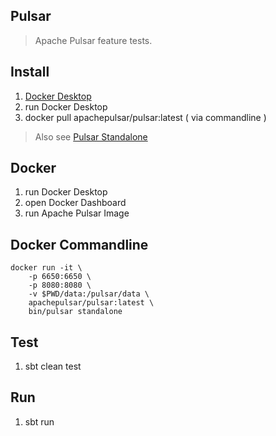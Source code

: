 Pulsar
------
>Apache Pulsar feature tests.

Install
-------
1. [Docker Desktop](https://www.docker.com/products/docker-desktop/)
2. run Docker Desktop
3. docker pull apachepulsar/pulsar:latest ( via commandline )
>Also see [Pulsar Standalone](https://pulsar.apache.org/docs/getting-started-standalone/)

Docker
------
1. run Docker Desktop
2. open Docker Dashboard
3. run Apache Pulsar Image

Docker Commandline
------------------
```
docker run -it \
    -p 6650:6650 \
    -p 8080:8080 \
    -v $PWD/data:/pulsar/data \
    apachepulsar/pulsar:latest \
    bin/pulsar standalone
```

Test
----
1. sbt clean test

Run
---
1. sbt run
